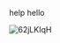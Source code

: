 help
hello

![62jLKIqH](https://github.com/shvpnd/shvpnd/assets/171777958/dbad7e84-d57a-4644-bfc5-bc286ef424cd)
